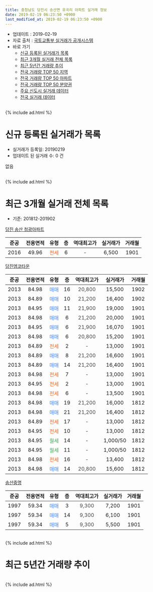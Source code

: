 ```yaml
---
title: 충청남도 당진시 송산면 유곡리 아파트 실거래 정보
date: 2019-02-19 06:23:50 +0900
last_modified_at: 2019-02-19 06:23:50 +0900
---
```


* 업데이트 : 2019-02-19
* 자료 출처 : [국토교통부 실거래가 공개시스템](http://rt.molit.go.kr)
* 바로 가기
    * [신규 등록된 실거래가 목록](#신규-등록된-실거래가-목록)
    * [최근 3개월 실거래 전체 목록](#최근-3개월-실거래-전체-목록)
    * [최근 5년간 거래량 추이](#최근-5년간-거래량-추이)
    * [전국 거래량 TOP 50 지역](https://inasie.github.io/apt-trade-info/최근-3개월-전국에서-가장-거래가-많이-발생한-지역)
    * [전국 거래량 TOP 50 아파트](https://inasie.github.io/apt-trade-info/최근-3개월-전국에서-가장-거래가-많이-발생한-아파트)
    * [전국 거래량 TOP 50 분양권](https://inasie.github.io/apt-trade-info/최근-3개월-전국에서-가장-거래가-많이-발생한-분양권)
    * [주요 신도시 실거래 데이터](https://inasie.github.io/apt-trade-info/주요-신도시)
    * [전국 실거래 데이터](https://inasie.github.io/apt-trade-info/전국)
<br>
{% include ad.html %}
<br>

# 신규 등록된 실거래가 목록
* 실거래가 등록일: 20190219
* 업데이트 된 실거래 수: 0 건

없음

<br>
{% include ad.html %}
<br>

# 최근 3개월 실거래 전체 목록
* 기준: 201812-201902


[당진 송산 청광아파트](https://search.naver.com/search.naver?query=%EC%B6%A9%EC%B2%AD%EB%82%A8%EB%8F%84+%EB%8B%B9%EC%A7%84%EC%8B%9C+%EC%86%A1%EC%82%B0%EB%A9%B4+%EC%9C%A0%EA%B3%A1%EB%A6%AC+%EB%8B%B9%EC%A7%84+%EC%86%A1%EC%82%B0+%EC%B2%AD%EA%B4%91%EC%95%84%ED%8C%8C%ED%8A%B8)

|준공|전용면적|유형|층|역대최고가|실거래가|거래월|
|:---:|:---:|:---:|:---:|:---:|:---:|:---:|
|2016|49.96|<span style="color:#ff5a00">전세</span>|6|<span style="color:#444444">-</span>|6,500|1901|

[당진엠코타운](https://search.naver.com/search.naver?query=%EC%B6%A9%EC%B2%AD%EB%82%A8%EB%8F%84+%EB%8B%B9%EC%A7%84%EC%8B%9C+%EC%86%A1%EC%82%B0%EB%A9%B4+%EC%9C%A0%EA%B3%A1%EB%A6%AC+%EB%8B%B9%EC%A7%84%EC%97%A0%EC%BD%94%ED%83%80%EC%9A%B4)

|준공|전용면적|유형|층|역대최고가|실거래가|거래월|
|:---:|:---:|:---:|:---:|:---:|:---:|:---:|
|2013|84.98|<span style="color:#4285f3">매매</span>|16|<span style="color:#444444">20,800</span>|15,500|1902|
|2013|84.89|<span style="color:#4285f3">매매</span>|10|<span style="color:#444444">21,200</span>|16,400|1902|
|2013|84.95|<span style="color:#4285f3">매매</span>|11|<span style="color:#444444">21,900</span>|19,000|1901|
|2013|84.98|<span style="color:#4285f3">매매</span>|6|<span style="color:#444444">21,200</span>|20,000|1901|
|2013|84.95|<span style="color:#4285f3">매매</span>|6|<span style="color:#444444">21,900</span>|16,070|1901|
|2013|84.98|<span style="color:#4285f3">매매</span>|6|<span style="color:#444444">20,800</span>|15,200|1901|
|2013|84.89|<span style="color:#ff5a00">전세</span>|2|<span style="color:#444444">-</span>|13,000|1901|
|2013|84.89|<span style="color:#4285f3">매매</span>|8|<span style="color:#444444">21,200</span>|16,600|1901|
|2013|84.89|<span style="color:#4285f3">매매</span>|14|<span style="color:#444444">21,200</span>|16,400|1901|
|2013|84.98|<span style="color:#ff5a00">전세</span>|7|<span style="color:#444444">-</span>|13,000|1901|
|2013|84.95|<span style="color:#ff5a00">전세</span>|2|<span style="color:#444444">-</span>|13,000|1901|
|2013|84.98|<span style="color:#ff5a00">전세</span>|6|<span style="color:#444444">-</span>|13,500|1901|
|2013|84.98|<span style="color:#4285f3">매매</span>|19|<span style="color:#444444">21,200</span>|16,000|1812|
|2013|84.98|<span style="color:#4285f3">매매</span>|21|<span style="color:#444444">21,200</span>|16,400|1812|
|2013|84.89|<span style="color:#ff5a00">전세</span>|17|<span style="color:#444444">-</span>|13,000|1812|
|2013|84.95|<span style="color:#ff5a00">전세</span>|10|<span style="color:#444444">-</span>|13,000|1812|
|2013|84.95|<span style="color:#34a853">월세</span>|14|<span style="color:#444444">-</span>|1,000/50|1812|
|2013|84.95|<span style="color:#34a853">월세</span>|11|<span style="color:#444444">-</span>|1,000/50|1812|
|2013|84.98|<span style="color:#ff5a00">전세</span>|16|<span style="color:#444444">-</span>|13,400|1812|
|2013|84.98|<span style="color:#4285f3">매매</span>|14|<span style="color:#444444">20,800</span>|15,600|1812|

[송산중명](https://search.naver.com/search.naver?query=%EC%B6%A9%EC%B2%AD%EB%82%A8%EB%8F%84+%EB%8B%B9%EC%A7%84%EC%8B%9C+%EC%86%A1%EC%82%B0%EB%A9%B4+%EC%9C%A0%EA%B3%A1%EB%A6%AC+%EC%86%A1%EC%82%B0%EC%A4%91%EB%AA%85)

|준공|전용면적|유형|층|역대최고가|실거래가|거래월|
|:---:|:---:|:---:|:---:|:---:|:---:|:---:|
|1997|59.34|<span style="color:#4285f3">매매</span>|3|<span style="color:#444444">9,300</span>|7,200|1901|
|1997|59.34|<span style="color:#4285f3">매매</span>|14|<span style="color:#444444">9,300</span>|6,100|1901|
|1997|59.34|<span style="color:#4285f3">매매</span>|5|<span style="color:#444444">9,300</span>|5,500|1901|


<br>
{% include ad.html %}
<br>

# 최근 5년간 거래량 추이


<div style="width:100%;">
    <canvas id="deal_progress" height="200"></canvas>
</div>

<script>
new Chart(document.getElementById("deal_progress"), {
    type: 'line',
    data: {
        labels: ['201402','201403','201404','201405','201406','201407','201408','201409','201410','201411','201412','201501','201502','201503','201504','201505','201506','201507','201508','201509','201510','201511','201512','201601','201602','201603','201604','201605','201606','201607','201608','201609','201610','201611','201612','201701','201702','201703','201704','201705','201706','201707','201708','201709','201710','201711','201712','201801','201802','201803','201804','201805','201806','201807','201808','201809','201810','201811','201812','201901','201902'],
        datasets: [{
            label: '매매',
            pointRadius: 1,
            data: [21, 34, 28, 15, 15, 7, 9, 10, 6, 4, 7, 2, 6, 5, 8, 4, 5, 14, 13, 15, 12, 7, 7, 7, 7, 6, 6, 6, 2, 0, 6, 6, 10, 10, 5, 2, 4, 9, 3, 9, 3, 4, 5, 11, 3, 12, 9, 1, 8, 12, 2, 4, 3, 17, 2, 2, 3, 4, 3, 9, 2],
            borderColor: "rgba(255, 201, 14, 1)",
            backgroundColor: "rgba(255, 201, 14, 0.5)",
            fill: false,
            lineTension: 0
        },{
            label: '전월세',
            pointRadius: 1,
            data: [15, 18, 10, 9, 6, 11, 4, 6, 2, 1, 6, 5, 2, 4, 6, 4, 10, 14, 9, 9, 4, 7, 6, 7, 12, 5, 2, 7, 5, 7, 8, 4, 6, 10, 8, 7, 7, 21, 14, 10, 9, 14, 9, 7, 4, 8, 9, 8, 4, 19, 11, 5, 11, 8, 6, 10, 8, 8, 5, 5, 0],
            borderColor: "rgba(0, 141, 185, 1)",
            backgroundColor: "rgba(0, 141, 185, 0.5)",
            fill: false,
            lineTension: 0
        }
        ]
    },
    options: {
        responsive: true,
        title: {
            display: false
        },
        tooltips: {
            mode: 'index',
            intersect: false
        },
        hover: {
            mode: 'nearest',
            intersect: true
        },
        scales: {
            xAxes: [{
                display: true,
                scaleLabel: {
                    display: true,
                    labelString: '년/월'
                }
            }],
            yAxes: [{
                display: true,
                ticks: {
                    suggestedMin: 0,
                },
                scaleLabel: {
                    display: true,
                    labelString: '실거래 수'
                }
            }]
        }
    }
});

</script>


<br>
{% include ad.html %}
<br>

